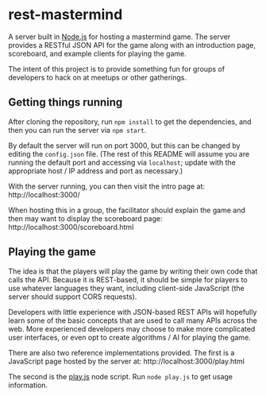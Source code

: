 # rest-mastermind
A server built in [Node.js](https://nodejs.org/) for hosting a mastermind game.
The server provides a RESTful JSON API for the game along with an introduction
page, scoreboard, and example clients for playing the game.

The intent of this project is to provide something fun for groups of developers
to hack on at meetups or other gatherings.


## Getting things running

After cloning the repository, run `npm install` to get the dependencies, and
then you can run the server via `npm start`.

By default the server will run on port 3000, but this can be changed by editing
the `config.json` file.
(The rest of this README will assume you are running the default port and
accessing via `localhost`; update with the appropriate host / IP address
and port as necessary.)

With the server running, you can then visit the intro page at:
http://localhost:3000/

When hosting this in a group, the facilitator should explain the game and then
may want to display the scoreboard page: http://localhost:3000/scoreboard.html


## Playing the game

The idea is that the players will play the game by writing their own code that
calls the API. Because it is REST-based, it should be simple for players to use
whatever languages they want, including client-side JavaScript (the server
should support CORS requests).

Developers with little experience with JSON-based REST APIs will hopefully learn
some of the basic concepts that are used to call many APIs across the web.
More experienced developers may choose to make more complicated user interfaces,
or even opt to create algorithms / AI for playing the game.

There are also two reference implementations provided.
The first is a JavaScript page hosted by the server at:
http://localhost:3000/play.html

The second is the [play.js](play.js) node script.
Run `node play.js` to get usage information.
